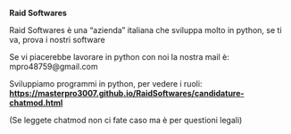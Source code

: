 <p><strong>Raid Softwares</strong></p>
<p>Raid Softwares è una &ldquo;azienda&rdquo; italiana che sviluppa molto in python, se ti va, prova i nostri software</p>
<p>Se vi piacerebbe lavorare in python con noi la nostra mail è: mpro48759@gmail.com</p>
<p>Sviluppiamo programmi in python, per vedere i ruoli: <strong><a href="https://masterpro3007.github.io/candidature-chatmod">https://masterpro3007.github.io/RaidSoftwares/candidature-chatmod.html</a></strong></p>
<p>(Se leggete chatmod non ci fate caso ma è per questioni legali)</p>
